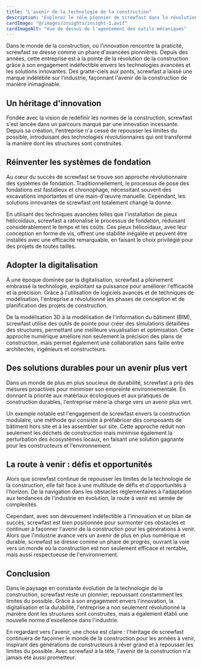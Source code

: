 ```yaml
---
title: "L'avenir de la technologie de la construction"
description: "Explorez le rôle pionnier de screwfast dans la révolution de la construction grâce à des technologies avancées et des solutions innovantes."
cardImage: "@/images/insights/insight-1.avif"
cardImageAlt: "Vue de dessus de l'agencement des outils mécaniques"
---
```


Dans le monde de la construction, où l'innovation rencontre la praticité, screwfast se dresse comme un phare d'avancées pionnières. Depuis des années, cette entreprise est à la pointe de la révolution de la construction grâce à son engagement indéfectible envers les technologies avancées et les solutions innovantes. Des gratte-ciels aux ponts, screwfast a laissé une marque indélébile sur l'industrie, façonnant l'avenir de la construction de manière inimaginable.

## Un héritage d'innovation

Fondée avec la vision de redéfinir les normes de la construction, screwfast s'est lancée dans un parcours marqué par une innovation incessante. Depuis sa création, l'entreprise n'a cessé de repousser les limites du possible, introduisant des technologies révolutionnaires qui ont transformé la manière dont les structures sont construites.

## Réinventer les systèmes de fondation

Au cœur du succès de screwfast se trouve son approche révolutionnaire des systèmes de fondation. Traditionnellement, le processus de pose des fondations est fastidieux et chronophage, nécessitant souvent des excavations importantes et une main-d'œuvre manuelle. Cependant, les solutions innovantes de screwfast ont totalement changé la donne.

En utilisant des techniques avancées telles que l'installation de pieux hélicoïdaux, screwfast a rationalisé le processus de fondation, réduisant considérablement le temps et les coûts. Ces pieux hélicoïdaux, avec leur conception en forme de vis, offrent une stabilité inégalée et peuvent être installés avec une efficacité remarquable, en faisant le choix privilégié pour des projets de toutes tailles.

## Adopter la digitalisation

À une époque dominée par la digitalisation, screwfast a pleinement embrassé la technologie, exploitant sa puissance pour améliorer l'efficacité et la précision. Grâce à l'utilisation de logiciels avancés et de techniques de modélisation, l'entreprise a révolutionné les phases de conception et de planification des projets de construction.

De la modélisation 3D à la modélisation de l'information du bâtiment (BIM), screwfast utilise des outils de pointe pour créer des simulations détaillées des structures, permettant une meilleure visualisation et optimisation. Cette approche numérique améliore non seulement la précision des plans de construction, mais permet également une collaboration sans faille entre architectes, ingénieurs et constructeurs.

## Des solutions durables pour un avenir plus vert

Dans un monde de plus en plus soucieux de durabilité, screwfast a pris des mesures proactives pour minimiser son empreinte environnementale. En donnant la priorité aux matériaux écologiques et aux pratiques de construction durables, l'entreprise mène la charge vers un avenir plus vert.

Un exemple notable est l'engagement de screwfast envers la construction modulaire, une méthode qui consiste à préfabricer des composants de bâtiment hors site et à les assembler sur site. Cette approche réduit non seulement les déchets de construction mais minimise également la perturbation des écosystèmes locaux, en faisant une solution gagnante pour les constructeurs et l'environnement.

## La route à venir : défis et opportunités

Alors que screwfast continue de repousser les limites de la technologie de la construction, elle fait face à une multitude de défis et d'opportunités à l'horizon. De la navigation dans les obstacles réglementaires à l'adaptation aux tendances de l'industrie en évolution, la route à venir est semée de complexités.

Cependant, avec son dévouement indéfectible à l'innovation et un bilan de succès, screwfast est bien positionnée pour surmonter ces obstacles et continuer à façonner l'avenir de la construction pour les générations à venir. Alors que l'industrie avance vers un avenir de plus en plus numérique et durable, screwfast se dresse comme un phare de progrès, ouvrant la voie vers un monde où la construction est non seulement efficace et rentable, mais aussi respectueuse de l'environnement.

## Conclusion

Dans le paysage en constante évolution de la technologie de la construction, screwfast reste un pionnier, repoussant constamment les limites du possible. Grâce à son engagement envers l'innovation, la digitalisation et la durabilité, l'entreprise a non seulement révolutionné la manière dont les structures sont construites, mais a également établi une nouvelle norme d'excellence dans l'industrie.

En regardant vers l'avenir, une chose est claire : l'héritage de screwfast continuera de façonner le monde de la construction pour les années à venir, inspirant des générations de constructeurs à rêver grand et à repousser les limites du possible. Avec screwfast à la tête, l'avenir de la construction n'a jamais été aussi prometteur.
